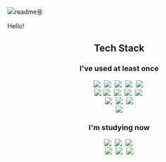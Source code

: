 ![readme용](https://user-images.githubusercontent.com/91775368/165101080-3137860e-4d1f-4ff7-933c-01fe30240a21.png)

Hello!

<h2 align="center">Tech Stack</h2>
<h3 align="center">I've used at least once</h3>
<p align="center">
<img src="https://img.shields.io/badge/Python-3766AB?style=flat-square&logo=Python&logoColor=white"/></a>&nbsp
<img src="https://img.shields.io/badge/Java-orange?style=flat-square&logo=Java&logoColor=white"/></a>&nbsp
<img src="https://img.shields.io/badge/Go-blue?style=flat-square&logo=Go&logoColor=white"/></a>&nbsp
<img src="https://img.shields.io/badge/JavaScript-yellow?style=flat-square&logo=JavaScript&logoColor=white"/></a>&nbsp
<img src="https://img.shields.io/badge/dart-blue?style=flat-square&logo=dart&logoColor=white"/></a>&nbsp<br>
<img src="https://img.shields.io/badge/TypeScript-blue?style=flat-square&logo=TypeScript&logoColor=white"/></a>
<img src="https://img.shields.io/badge/Vue.js-green?style=flat-square&logo=Vue.js&logoColor=white"/></a>&nbsp
<img src="https://img.shields.io/badge/springboot-green?style=flat-square&logo=springboot&logoColor=white"/></a>&nbsp
<img src="https://img.shields.io/badge/flutter-blue?style=flat-square&logo=flutter&logoColor=white"/></a>&nbsp
<img src="https://img.shields.io/badge/jquery-blue?style=flat-square&logo=jquery&logoColor=white"/></a>&nbsp<br>
<img src="https://img.shields.io/badge/MariaDB-white?style=flat-square&logo=MariaDB&logoColor=black"/></a>&nbsp
<img src="https://img.shields.io/badge/MySQL-skyblue?style=flat-square&logo=MySQL&logoColor=white"/></a>&nbsp
<img src="https://img.shields.io/badge/postgreSQL-blue?style=flat-square&logo=postgreSQL&logoColor=white"/></a><br>
<img src="https://img.shields.io/badge/AWS-333333?style=flat-square&logo=amazonaws&logoColor=white"/></a>
</p>
<h3 align="center">I'm studying now</h3>
<p align="center">
<img src="https://img.shields.io/badge/Java-orange?style=flat-square&logo=Java&logoColor=white"/></a>&nbsp
<img src="https://img.shields.io/badge/JavaScript-yellow?style=flat-square&logo=JavaScript&logoColor=white"/></a>&nbsp
<img src="https://img.shields.io/badge/dart-blue?style=flat-square&logo=dart&logoColor=white"/></a>&nbsp<br>
<img src="https://img.shields.io/badge/springboot-green?style=flat-square&logo=springboot&logoColor=white"/></a>&nbsp
<img src="https://img.shields.io/badge/flutter-blue?style=flat-square&logo=flutter&logoColor=white"/></a>&nbsp
<img src="https://img.shields.io/badge/AWS-333333?style=flat-square&logo=amazonaws&logoColor=white"/></a>
</p>

<!--
**LSapee/LSapee** is a ✨ _special_ ✨ repository because its `README.md` (this file) appears on your GitHub profile.

Here are some ideas to get you starte

- 🔭 I’m currently working on ...
- 🌱 I’m currently learning ...
- 👯 I’m looking to collaborate on ...
- 🤔 I’m looking for help with ...
- 💬 Ask me about ...
- 📫 How to reach me: ...
- 😄 Pronouns: ...
- ⚡ Fun fact: ...
-->
